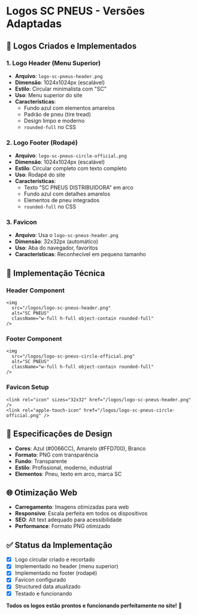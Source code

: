 # Logos SC PNEUS - Versões Adaptadas

## 🎨 **Logos Criados e Implementados**

### **1. Logo Header (Menu Superior)**
- **Arquivo**: `logo-sc-pneus-header.png`
- **Dimensão**: 1024x1024px (escalável)
- **Estilo**: Circular minimalista com "SC"
- **Uso**: Menu superior do site
- **Características**: 
  - Fundo azul com elementos amarelos
  - Padrão de pneu (tire tread)
  - Design limpo e moderno
  - `rounded-full` no CSS

### **2. Logo Footer (Rodapé)**
- **Arquivo**: `logo-sc-pneus-circle-official.png`
- **Dimensão**: 1024x1024px (escalável)
- **Estilo**: Circular completo com texto completo
- **Uso**: Rodapé do site
- **Características**:
  - Texto "SC PNEUS DISTRIBUIDORA" em arco
  - Fundo azul com detalhes amarelos
  - Elementos de pneu integrados
  - `rounded-full` no CSS

### **3. Favicon**
- **Arquivo**: Usa o `logo-sc-pneus-header.png`
- **Dimensão**: 32x32px (automático)
- **Uso**: Aba do navegador, favoritos
- **Características**: Reconhecível em pequeno tamanho

## 🔧 **Implementação Técnica**

### **Header Component**
```tsx
<img
  src="/logos/logo-sc-pneus-header.png"
  alt="SC PNEUS"
  className="w-full h-full object-contain rounded-full"
/>
```

### **Footer Component**
```tsx
<img
  src="/logos/logo-sc-pneus-circle-official.png"
  alt="SC PNEUS"
  className="w-full h-full object-contain rounded-full"
/>
```

### **Favicon Setup**
```tsx
<link rel="icon" sizes="32x32" href="/logos/logo-sc-pneus-header.png" />
<link rel="apple-touch-icon" href="/logos/logo-sc-pneus-circle-official.png" />
```

## 📐 **Especificações de Design**

- **Cores**: Azul (#0066CC), Amarelo (#FFD700), Branco
- **Formato**: PNG com transparência
- **Fundo**: Transparente
- **Estilo**: Profissional, moderno, industrial
- **Elementos**: Pneu, texto em arco, marca SC

## 🌐 **Otimização Web**

- **Carregamento**: Imagens otimizadas para web
- **Responsivo**: Escala perfeita em todos os dispositivos
- **SEO**: Alt text adequado para acessibilidade
- **Performance**: Formato PNG otimizado

## ✅ **Status da Implementação**

- [x] Logo circular criado e recortado
- [x] Implementado no header (menu superior)
- [x] Implementado no footer (rodapé)
- [x] Favicon configurado
- [x] Structured data atualizado
- [x] Testado e funcionando

**Todos os logos estão prontos e funcionando perfeitamente no site!** 🎯